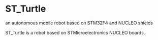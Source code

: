 # ST_Turtle
an autonomous mobile robot based on STM32F4 and NUCLEO shields 

ST_Turtle is a robot based on STMicroelectronics NUCLEO boards.

